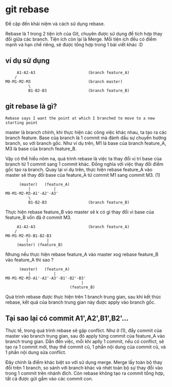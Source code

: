 # git rebase
Đề cập đến khái niệm và cách sử dụng rebase.

Rebase là 1 trong 2 tiện ích của Git, chuyên được sử dụng để tích hợp thay đổi giữa các branch. Tiện ích còn lại là Merge. Mỗi tiện ích đều có điểm mạnh và hạn chế riêng, sẽ được tổng hợp trong 1 bài viết khác :D

## ví dụ sử dụng

``` 
     A1-A2-A3						(branch feature_A)
    /
M0-M1-M2-M3							(branch master)
          \
          B1-B2-B3 					(branch feature_B)
```

## git rebase là gì?
```
Rebase says I want the point at which I branched to move to a new starting point
```

master là branch chính, khi thực hiện các công việc khác nhau, ta tạo ra các branch feature. Base của branch là 1 commit mà đánh dấu sự chuyển hướng branch, so với branch gốc.
Như ví dụ trên, M1 là base của branch feature_A, M3 là base của branch feature_B.

Vậy có thể hiểu nôm na, quá trình rebase là việc ta thay đổi vị trí base của branch từ 1 commit sang 1 commit khác. Đồng nghĩa với việc thay đổi điểm gốc tạo ra branch. 
Quay lại ví dụ trên, thực hiện rebase feature_A vào master sẽ thay đổi base của feature_A từ commit M1 sang commit M3. (1)
``` 
      (master)   (feature_A)
          |          |
M0-M1-M2-M3-A1'-A2'-A3'							
          \
          B1-B2-B3					(branch feature_B)
```
Thực hiện rebase feature_B vào master sẽ k có gì thay đổi vì base của feature_B vốn đã ở commit M3.
``` 
     A1-A2-A3						(branch feature_A)
    /
M0-M1-M2-M3-B1-B2-B3						
         |        |
     (master) (feature_B)
```
Nhưng nếu thực hiện rebase feature_A vào master xog rebase feature_B vào feature_A thì sao ?
```
      (master)   (feature_A)
          |          |
M0-M1-M2-M3-A1'-A2'-A3'-B1'-B2'-B3'	
                                 |						
                            (feature_B)
```
Quá trình rebase được thực hiện trên 1 branch trung gian, sau khi kết thúc rebase, kết quả của branch trung gian này được apply vào branch gốc.

## Tại sao lại có commit A1',A2',B1',B2'...
Thực tế, trong quá trình rebase sẽ gặp conflict. Như ở (1), đẩy commit của master vào branch trung gian, sau đó apply từng commit của feature_A vào branch trung gian. Dẫn đến việc, mỗi khi aplly 1 commit, nếu có conflict, sẽ tạo ra 1 commit mới, thay thế commit cũ, 1 phần nội dung của commit cũ, và 1 phần nội dung sửa conflict.

Đây chính là điểm khác biệt so với sử dụng merge. Merge lấy toàn bộ thay đổi trên 1 branch, so sánh với branch khác và nhét toàn bộ sự thay đổi vào trong 1 commit trên nhánh đích. Còn rebase không tạo ra commit tổng hợp, tất cả được gửi gắm vào các commit con.
